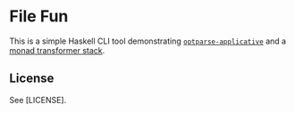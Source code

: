 # File Fun

This is a simple Haskell CLI tool demonstrating [`optparse-applicative`] and a
[monad transformer stack].

[`optparse-applicative`]: https://hackage.haskell.org/package/optparse-applicative
[monad transformer stack]: http://book.realworldhaskell.org/read/monad-transformers.html

## License

See [LICENSE].
